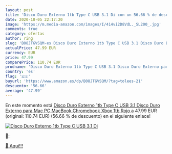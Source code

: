```yaml
---
layout: post
title: 'Disco Duro Externo 1tb Type C USB 3.1 Di con un 56.66 % de descuento'
date: 2020-10-05 22:17:20
image: 'https://m.media-amazon.com/images/I/414vi2D8VdL._SL200_.jpg'
comments: true
category: ofertas
author: ring
slug: 'B08JTGVSQM-es Disco Duro Externo 1tb Type C USB 3.1 Disco Duro Externo para Mac  PC MacBook  Chromebook  Xbox  1tb  Rojo '
actualPrice: 47.99 EUR
currency: EUR
price: 47.99
comparePrice: 110.74 EUR
prodname: 'Disco Duro Externo 1tb Type C USB 3.1 Disco Duro Externo para Mac  PC MacBook  Chromebook  Xbox  1tb  Rojo '
country: 'es'
flag: '🇪🇸'
buyurl: 'https://www.amazon.es/dp/B08JTGVSQM/?tag=tolees-21'
descuento: '56.66'
average: '47.99'
---
```


En este momento está [Disco Duro Externo 1tb Type C USB 3.1 Disco Duro Externo para Mac  PC MacBook  Chromebook  Xbox  1tb  Rojo ](https://www.amazon.es/dp/B08JTGVSQM/?tag=tolees-21) a 47.99 EUR (original: 110.74 EUR) (56.66 %  de descuento) en el siguiente enlace!

[![Disco Duro Externo 1tb Type C USB 3.1 Di](https://m.media-amazon.com/images/I/414vi2D8VdL._SL200_.jpg)](https://www.amazon.es/dp/B08JTGVSQM/?tag=tolees-21)

🔎:


[🛒 Aquí!!!](https://www.amazon.es/dp/B08JTGVSQM/?tag=tolees-21)
